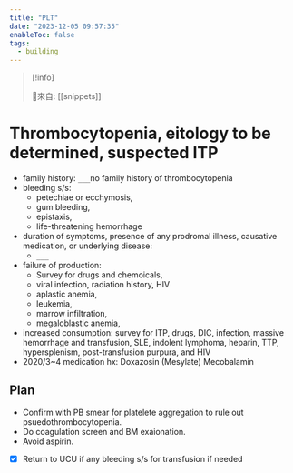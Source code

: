 ```yaml
---
title: "PLT"
date: "2023-12-05 09:57:35"
enableToc: false
tags:
  - building
---
```


> [!info]
>
> 🌱來自: [[snippets]]

# Thrombocytopenia, eitology to be determined, suspected ITP

- family history: `___`no family history of thrombocytopenia
- bleeding s/s:
  - petechiae or ecchymosis,
  - gum bleeding,
  - epistaxis,
  - life-threatening hemorrhage
- duration of symptoms, presence of any prodromal illness, causative medication, or underlying disease:
  - `___`
- failure of production:
  - Survey for drugs and chemoicals,
  - viral infection, radiation history, HIV
  - aplastic anemia,
  - leukemia,
  - marrow infiltration,
  - megaloblastic anemia,
- increased consumption: survey for ITP, drugs, DIC, infection, massive hemorrhage and transfusion, SLE, indolent lymphoma, heparin, TTP, hypersplenism, post-transfusion purpura, and HIV
- 2020/3~4 medication hx:
  Doxazosin (Mesylate)
  Mecobalamin

## Plan

- Confirm with PB smear for platelete aggregation to rule out psuedothrombocytopenia.
- Do coagulation screen and BM exaionation.
- Avoid aspirin.
- [x] Return to UCU if any bleeding s/s for transfusion if needed

